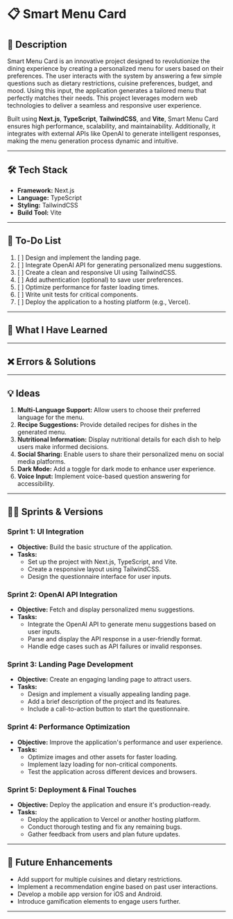 # 📋 Smart Menu Card

## 🌟 Description
Smart Menu Card is an innovative project designed to revolutionize the dining experience by creating a personalized menu for users based on their preferences. The user interacts with the system by answering a few simple questions such as dietary restrictions, cuisine preferences, budget, and mood. Using this input, the application generates a tailored menu that perfectly matches their needs. This project leverages modern web technologies to deliver a seamless and responsive user experience.

Built using **Next.js**, **TypeScript**, **TailwindCSS**, and **Vite**, Smart Menu Card ensures high performance, scalability, and maintainability. Additionally, it integrates with external APIs like OpenAI to generate intelligent responses, making the menu generation process dynamic and intuitive.

---

## 🛠️ Tech Stack
- **Framework:** Next.js  
- **Language:** TypeScript  
- **Styling:** TailwindCSS  
- **Build Tool:** Vite  

---

## 📝 To-Do List
1. [ ] Design and implement the landing page.
2. [ ] Integrate OpenAI API for generating personalized menu suggestions.
3. [ ] Create a clean and responsive UI using TailwindCSS.
4. [ ] Add authentication (optional) to save user preferences.
5. [ ] Optimize performance for faster loading times.
6. [ ] Write unit tests for critical components.
7. [ ] Deploy the application to a hosting platform (e.g., Vercel).

---

## 🧠 What I Have Learned
<!-- 1. **API Integration:** Learned how to integrate and work with external APIs like OpenAI to fetch dynamic data and generate intelligent responses.
2. **State Management:** Gained experience in managing complex state logic using React Context or Zustand (if applicable).
3. **Responsive Design:** Mastered the use of TailwindCSS for building responsive and visually appealing UIs.
4. **TypeScript Best Practices:** Improved my understanding of TypeScript, ensuring type safety throughout the project.
5. **Performance Optimization:** Explored techniques to optimize performance, such as lazy loading and code splitting in Next.js. -->

---

## ❌ Errors & Solutions
<!-- ### 1. Error: "TypeError: Cannot read properties of undefined"
   - **Cause:** Attempting to access a property of an object that hasn't been initialized.
   - **Solution:** Added null checks and ensured proper initialization of objects before accessing their properties.
 -->


---

## 💡 Ideas
1. **Multi-Language Support:** Allow users to choose their preferred language for the menu.
2. **Recipe Suggestions:** Provide detailed recipes for dishes in the generated menu.
3. **Nutritional Information:** Display nutritional details for each dish to help users make informed decisions.
4. **Social Sharing:** Enable users to share their personalized menu on social media platforms.
5. **Dark Mode:** Add a toggle for dark mode to enhance user experience.
6. **Voice Input:** Implement voice-based question answering for accessibility.

---

## 🏃‍♂️ Sprints & Versions

### Sprint 1: UI Integration
- **Objective:** Build the basic structure of the application.
- **Tasks:**
  - Set up the project with Next.js, TypeScript, and Vite.
  - Create a responsive layout using TailwindCSS.
  - Design the questionnaire interface for user inputs.

### Sprint 2: OpenAI API Integration
- **Objective:** Fetch and display personalized menu suggestions.
- **Tasks:**
  - Integrate the OpenAI API to generate menu suggestions based on user inputs.
  - Parse and display the API response in a user-friendly format.
  - Handle edge cases such as API failures or invalid responses.

### Sprint 3: Landing Page Development
- **Objective:** Create an engaging landing page to attract users.
- **Tasks:**
  - Design and implement a visually appealing landing page.
  - Add a brief description of the project and its features.
  - Include a call-to-action button to start the questionnaire.

### Sprint 4: Performance Optimization
- **Objective:** Improve the application's performance and user experience.
- **Tasks:**
  - Optimize images and other assets for faster loading.
  - Implement lazy loading for non-critical components.
  - Test the application across different devices and browsers.

### Sprint 5: Deployment & Final Touches
- **Objective:** Deploy the application and ensure it's production-ready.
- **Tasks:**
  - Deploy the application to Vercel or another hosting platform.
  - Conduct thorough testing and fix any remaining bugs.
  - Gather feedback from users and plan future updates.

---

## 🚀 Future Enhancements
- Add support for multiple cuisines and dietary restrictions.
- Implement a recommendation engine based on past user interactions.
- Develop a mobile app version for iOS and Android.
- Introduce gamification elements to engage users further.

---
